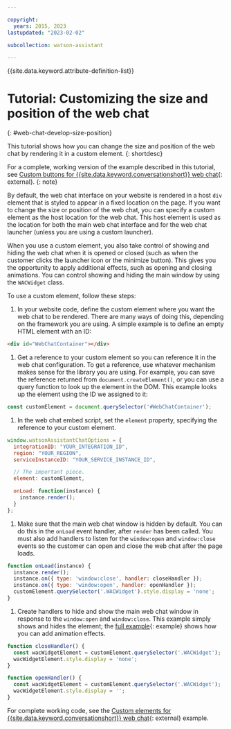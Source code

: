 ```yaml
---

copyright:
  years: 2015, 2023
lastupdated: "2023-02-02"

subcollection: watson-assistant

---
```


{{site.data.keyword.attribute-definition-list}}

# Tutorial: Customizing the size and position of the web chat
{: #web-chat-develop-size-position}

This tutorial shows how you can change the size and position of the web chat by rendering it in a custom element.
{: shortdesc}

For a complete, working version of the example described in this tutorial, see [Custom buttons for {{site.data.keyword.conversationshort}} web chat](https://github.com/watson-developer-cloud/assistant-toolkit/tree/master/integrations/webchat/examples/custom-element){: external}.
{: note}

By default, the web chat interface on your website is rendered in a host `div` element that is styled to appear in a fixed location on the page. If you want to change the size or position of the web chat, you can specify a custom element as the host location for the web chat. This host element is used as the location for both the main web chat interface and for the web chat launcher (unless you are using a custom launcher).

When you use a custom element, you also take control of showing and hiding the web chat when it is opened or closed (such as when the customer clicks the launcher icon or the minimize button). This gives you the opportunity to apply additional effects, such as opening and closing animations. You can control showing and hiding the main window by using the `WACWidget` class.

To use a custom element, follow these steps:

1. In your website code, define the custom element where you want the web chat to be rendered. There are many ways of doing this, depending on the framework you are using. A simple example is to define an empty HTML element with an ID:

```html
<div id="WebChatContainer"></div>
```

1. Get a reference to your custom element so you can reference it in the web chat configuration. To get a reference, use whatever mechanism makes sense for the library you are using. For example, you can save the reference returned from `document.createElement()`, or you can use a query function to look up the element in the DOM. This example looks up the element using the ID we assigned to it:

```javascript
const customElement = document.querySelector('#WebChatContainer');
```

1. In the web chat embed script, set the `element` property, specifying the reference to your custom element.

```javascript
window.watsonAssistantChatOptions = {
  integrationID: "YOUR_INTEGRATION_ID",
  region: "YOUR_REGION",
  serviceInstanceID: "YOUR_SERVICE_INSTANCE_ID",

  // The important piece.
  element: customElement,

  onLoad: function(instance) {
    instance.render();
  }
};
```

1. Make sure that the main web chat window is hidden by default. You can do this in the `onLoad` event handler, after `render` has been called. You must also add handlers to listen for the `window:open` and `window:close` events so the customer can open and close the web chat after the page loads.

```javascript
function onLoad(instance) {
  instance.render();
  instance.on({ type: 'window:close', handler: closeHandler });
  instance.on({ type: 'window:open', handler: openHandler });
  customElement.querySelector('.WACWidget').style.display = 'none';
}
```

1. Create handlers to hide and show the main web chat window in response to the `window:open` and `window:close`. This example simply shows and hides the element; the [full example](https://github.com/watson-developer-cloud/assistant-toolkit/blob/master/integrations/webchat/examples/custom-element/client/javascript-animation/index.html){: example} shows how you can add animation effects.

```javascript
function closeHandler() {
  const wacWidgetElement = customElement.querySelector('.WACWidget');
  wacWidgetElement.style.display = 'none';
}

function openHandler() {
  const wacWidgetElement = customElement.querySelector('.WACWidget');
  wacWidgetElement.style.display = '';
}
```

For complete working code, see the [Custom elements for {{site.data.keyword.conversationshort}} web chat](https://github.com/watson-developer-cloud/assistant-toolkit/tree/master/integrations/webchat/examples/custom-element){: external} example.
